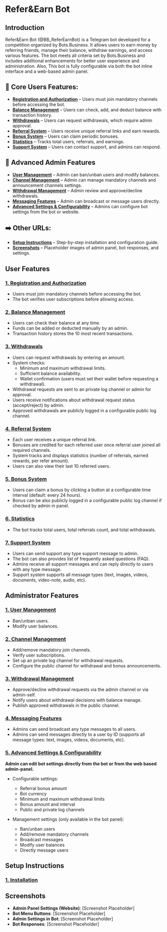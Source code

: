 # Refer&Earn Bot

## Introduction

Refer&Earn Bot (@BB_ReferEarnBot) is a Telegram bot developed for a competition organized by Bots.Business. It allows users to earn money by referring friends, manage their balance, withdraw earnings, and access various features. The bot meets all criteria set by Bots.Business and includes additional enhancements for better user experience and administration. Also, This bot is fully configurable via both the bot inline interface and a web-based admin panel.

## 👥 Core Users Features:

- **[Registration and Authorization](#1-registration-and-authorization)** – Users must join mandatory channels before accessing the bot.
- **[Balance Management](#2-balance-management)** – Users can check, add, and deduct balance with transaction history.
- **[Withdrawals](#3-withdrawals)** – Users can request withdrawals, which require admin approval.
- **[Referral System](#4-referral-system)** – Users receive unique referral links and earn rewards.
- **[Bonus System](#5-bonus-system)** – Users can claim periodic bonuses.
- **[Statistics](#6-statistics)** – Tracks total users, referrals, and earnings.
- **[Support System](#7-support-system)** – Users can contact support, and admins can respond.

## 👤 Advanced Admin Features

- **[User Management](#1-user-management)** – Admin can ban/unban users and modify balances.
- **[Channel Management](#2-channel-management)** – Admin can manage mandatory channels and announcement channels settings.
- **[Withdrawal Management](#3-withdrawal-management)** – Admin review and approve/decline withdrawals.
- **[Messaging Features](#4-messaging-features)** – Admin can broadcast or message users directly.
- **[Advanced Settings & Configurability](#5-advanced-settings--configurability)** – Admins can configure bot settings from the bot or website.

## ➡️ Other URLs:

- **[Setup Instructions](#setup-instructions)** – Step-by-step installation and configuration guide.
- **[Screenshots](#screenshots)** – Placeholder images of admin panel, bot responses, and settings.


## User Features

### [1. Registration and Authorization](#1-registration-and-authorization)
- Users must join mandatory channels before accessing the bot.
- The bot verifies user subscriptions before allowing access.

### [2. Balance Management](#2-balance-management)
- Users can check their balance at any time.
- Funds can be added or deducted manually by an admin.
- Transaction history stores the 10 most recent transactions.

### [3. Withdrawals](#3-withdrawals)
- Users can request withdrawals by entering an amount.
- System checks:
  - Minimum and maximum withdrawal limits.
  - Sufficient balance availability.
  - Wallet confirmation (users must set their wallet before requesting a withdrawal).
- Withdrawal requests are sent to an private log channel or admin for approval.
- Users receive notifications about withdrawal request status (accept/reject) by admin.
- Approved withdrawals are publicly logged in a configurable public log channel.

### [4. Referral System](#4-referral-system)
- Each user receives a unique referral link.
- Bonuses are credited for each referred user once referral user joined all required channels.
- System tracks and displays statistics (number of referrals, earned rewards, per refer amount).
- Users can also view their last 10 referred users.

### [5. Bonus System](#5-bonus-system)
- Users can claim a bonus by clicking a button at a configurable time interval (default: every 24 hours).
- Bonus can be also publicly logged in a configurable public log channel if checked by admin in panel.

### [6. Statistics](#6-statistics)
- The bot tracks total users, total referrals count, and total withdrawals.

### [7. Support System](#7-support-system)
- Users can send support any type support message to admin.
- The bot can also provides list of frequently asked questions (FAQ).
- Admins receive all support messages and can reply directly to users with any type message.
- Support system supports all message types (text, images, videos, documents, video-note, audio, etc).

## Administrator Features

### [1. User Management](#1-user-management)
- Ban/unban users.
- Modify user balances.

### [2. Channel Management](#2-channel-management)
- Add/remove mandatory join channels.
- Verify user subscriptions.
- Set up an private log channel for withdrawal requests.
- Configure the public channel for withdrawal and bonus announcements.

### [3. Withdrawal Management](#3-withdrawal-management)
- Approve/decline withdrawal requests via the admin channel or via admin-self.
- Notify users about withdrawal decisions with balance manage.
- Publish approved withdrawals in the public channel.

### [4. Messaging Features](#4-messaging-features)
- Admins can send broadcast any type messages to all users.
- Admins can send messages directly to a user by ID (supports all message types: text, images, videos, documents, etc).

### [5. Advanced Settings & Configurability](#5-advanced-settings--configurability)
**Admin can edit bot settings directly from the bot or from the web based admin-panel.**
- Configurable settings:
  - Referral bonus amount
  - Bot currency
  - Minimum and maximum withdrawal limits
  - Bonus amount and interval
  - Public and private log channels
  
- Management settings (only available in the bot panel):
  - Ban/unban users
  - Add/remove mandatory channels
  - Broadcast messages
  - Modify user balances
  - Directly message users

## Setup Instructions

### [1. Installation](#1-installation)


## Screenshots
- **Admin Panel Settings (Website)**: [Screenshot Placeholder]
- **Bot Menu Buttons**: [Screenshot Placeholder]
- **Admin Settings in Bot**: [Screenshot Placeholder]
- **Bot Responses**: [Screenshot Placeholder]
